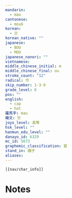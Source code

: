 ```yaml
---
mandarin:
  - mào
cantonese:
  - mou6
korean:
  - 모
korean_native: ""
japanese:
  - BOU
  - MOU
japanese_nanori: ""
vietnamese:
middle_chinese_initial: m
middle_chinese_final: ɑu
stroke_count: "12"
radical: 巾
skip_number: 1-3-9
grade_level: 6
pos: ""
english:
  - cap
  - hat
羅馬字: mau
韓文: 맛
joyo_level: 高等
hsk_level: ""
hanmun_edu_level: ""
danayo_id: 6329
mc_id: 5673
graphemic_classification: 冒
stand_in: 帽子
aliases:
---
```

```meta-bind-embed
[[nav/char_info]]
```

# Notes
